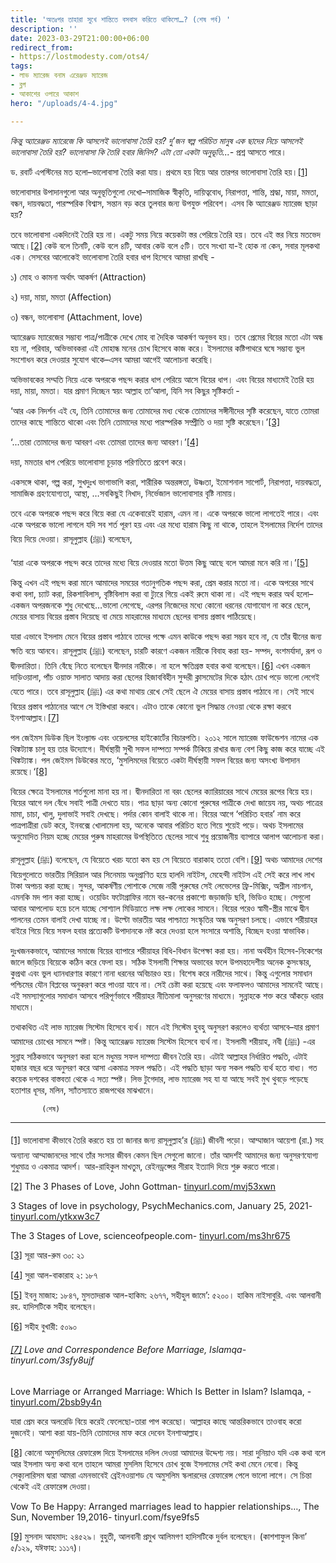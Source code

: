 ```yaml
---
title: 'অতঃপর তাহারা সুখে শান্তিতে বসবাস করিতে থাকিলো…? (শেষ পর্ব) '
description: ''
date: 2023-03-29T21:00:00+06:00
redirect_from:
- https://lostmodesty.com/ots4/
tags:
- লাভ ম্যারেজ বনাম এরেঞ্জড ম্যারেজ
- ব্লগ
- আকাশের ওপারে আকাশ
hero: "/uploads/4-4.jpg"

---
```

_কিন্তু অ্যারেঞ্জড ম্যারেজে কি আসলেই ভালোবাসা তৈরি হয়? দু’জন স্বল্প পরিচিত মানুষ এক ছাদের নিচে আসলেই ভালোবাসা তৈরি হয়? ভালোবাসা কি তৈরি হবার জিনিস? এটা তো একটা অনুভূতি...-_ প্রশ্ন আসতে পারে।

ড. রবার্ট এপস্টিনের মত হলো–ভালোবাসা তৈরি করা যায়। প্রথমে হয় বিয়ে আর তারপর ভালোবাসা তৈরি হয়।[\[1\]](#_ftn1)

ভালোবাসার উপাদানগুলো আর অনুভূতিগুলো দেখো–সামাজিক স্বীকৃতি, দায়িত্ববোধ, নিরাপত্তা, শান্তি, শ্রদ্ধা, মায়া, মমতা, বন্ধন, দায়বদ্ধতা, পারস্পরিক বিশ্বাস, সন্তান বড় করে তুলবার জন্য উপযুক্ত পরিবেশ। এসব কি অ্যারেঞ্জড ম্যারেজ ছাড়া হয়?

তবে ভালোবাসা একদিনেই তৈরি হয় না। একটু সময় নিয়ে কয়েকটা স্তর পেরিয়ে তৈরি হয়। তবে এই স্তর নিয়ে মতভেদ আছে।[\[2\]](#_ftn2) কেউ বলে তিনটি, কেউ বলে ৪টি, আবার কেউ বলে ৫টি। তবে সংখ্যা যা-ই হোক না কেন, সবার মূলকথা এক। সেসবের আলোকেই ভালোবাসা তৈরি হবার ধাপ হিসেবে আমরা রাখছি -

১) মোহ ও কামনা অর্থাৎ আকর্ষণ (Attraction)

২) দয়া, মায়া, মমতা (Affection)

৩) বন্ধন, ভালোবাসা (Attachment, love)

অ্যারেঞ্জড ম্যারেজের সম্ভাব্য পাত্র/পাত্রীকে দেখে মোহ বা দৈহিক আকর্ষণ অনুভব হয়। তবে প্রেমের বিয়ের মতো এটা অন্ধ হয় না, পরিবার, অভিভাবকরা এই মোহান্ধ মনের চোখ হিসেবে কাজ করে। ইসলামের কষ্টিপাথরে ঘষে সম্ভাব্য ভুল সংশোধন করে দেওয়ার সুযোগ থাকে–এসব আমরা আগেই আলোচনা করেছি।

অভিভাবকের সম্মতি নিয়ে একে অপরকে পছন্দ করার ধাপ পেরিয়ে আসে বিয়ের ধাপ। এবং বিয়ের মাধ্যমেই তৈরি হয় দয়া, মায়া, মমতা। যার প্রমাণ দিচ্ছেন স্বয়ং আল্লাহ তা’আলা, যিনি সব কিছুর সৃষ্টিকর্তা -

‘আর এক নিদর্শন এই যে, তিনি তোমাদের জন্য তোমাদের মধ্য থেকে তোমাদের সঙ্গীনীদের সৃষ্টি করেছেন, যাতে তোমরা তাদের কাছে শান্তিতে থাকো এবং তিনি তোমাদের মধ্যে পারস্পরিক সম্প্রীতি ও দয়া সৃষ্টি করেছেন।’[\[3\]](#_ftn3)

‘...তারা তোমাদের জন্য আবরণ এবং তোমরা তাদের জন্য আবরণ।’[\[4\]](#_ftn4)

দয়া, মমতার ধাপ পেরিয়ে ভালোবাসা চূড়ান্ত পরিণতিতে প্রবেশ করে।

একসঙ্গে থাকা, গল্প করা, সুখদুঃখ ভাগাভাগি করা, শারীরিক অন্তরঙ্গতা, উষ্ণতা, ইমোশনাল সাপোর্ট, নিরাপত্তা, দায়বদ্ধতা, সামাজিক গ্রহণযোগ্যতা, আস্থা, …সবকিছুই নিখাদ, নির্ভেজাল ভালোবাসার বৃষ্টি নামায়।

তবে একে অপরকে পছন্দ করে বিয়ে করা যে একেবারেই হারাম, এমন না। একে অপরকে ভালো লাগতেই পারে। এবং একে অপরকে ভালো লাগলে যদি সব শর্ত পূরণ হয় এবং এর মধ্যে হারাম কিছু না থাকে, তাহলে ইসলামের নির্দেশ তাদের বিয়ে দিয়ে দেওয়া। রাসূলুল্লাহ (ﷺ) বলেছেন,

‘যারা একে অপরকে পছন্দ করে তাদের মধ্যে বিয়ে দেওয়ার মতো উত্তম কিছু আছে বলে আমরা মনে করি না।’[\[5\]](#_ftn5)

কিন্তু এখন এই পছন্দ করা মানে আমাদের সময়ের গতানুগতিক পছন্দ করা, প্রেম করার মতো না। একে অপরের সাথে কথা বলা, চ্যাট করা, রিকশাবিলাস, বৃষ্টিবিলাস করা বা ট্যুরে গিয়ে একই রুমে থাকা না। এই পছন্দ করার অর্থ হলো–একজন অপরজনকে শুধু দেখেছে…ভালো লেগেছে, এরপর নিজেদের মধ্যে কোনো ধরনের যোগাযোগ না করে ছেলে, মেয়ের বাসায় বিয়ের প্রস্তাব দিয়েছে বা মেয়ে মাহরামের মাধ্যমে ছেলের বাসায় প্রস্তাব পাঠিয়েছে।

যারা এভাবে ইসলাম মেনে বিয়ের প্রস্তাব পাঠাবে তাদের পক্ষে এমন কাউকে পছন্দ করা সম্ভব হবে না, যে তাঁর দ্বীনের জন্য ক্ষতি বয়ে আনবে। রাসূলুল্লাহ (ﷺ) বলেছেন, চারটি কারণে একজন নারীকে বিবাহ করা হয়- সম্পদ, বংশমর্যাদা, রূপ ও দ্বীনদারিতা। তিনি বেঁছে নিতে বলেছেন দ্বীনদার নারীকে। না হলে ক্ষতিগ্রস্ত হবার কথা বলেছেন।[\[6\]](#_ftn6) এখন একজন দাড়িওয়ালা, পাঁচ ওয়াক্ত সালাত আদায় করা ছেলের হিজাববিহীন সুন্দরী ক্লাসমেটের দিকে হঠাৎ চোখ পড়ে ভালো লেগেই যেতে পারে। তবে রাসূলুল্লাহ (ﷺ) এর কথা মাথায় রেখে সেই ছেলে ঐ মেয়ের বাসায় প্রস্তাব পাঠাবে না। সেই সাথে বিয়ের প্রস্তাব পাঠানোর আগে সে ইস্তিখারা করবে। এটাও তাকে কোনো ভুল সিদ্ধান্ত নেওয়া থেকে রক্ষা করবে ইনশাআল্লাহ।[\[7\]](#_ftn7)

পল জেইমস ডিউক ছিল ইংল্যান্ড এবং ওয়েলসের হাইকোর্টের বিচারপতি। ২০১২ সালে ম্যারেজ ফাউন্ডেশন নামের এক থিঙ্কট্যাঙ্ক চালু হয় তার উদ্যোগে। দীর্ঘস্থায়ী সুখী সফল দাম্পত্য সম্পর্ক টিকিয়ে রাখার জন্য বেশ কিছু কাজ করে যাচ্ছে এই থিঙ্কট্যাঙ্ক। পল জেইমস ডিউকের মতে, ‘মুসলিমদের বিয়েতে একটা দীর্ঘস্থায়ী সফল বিয়ের জন্য অসংখ্য উপাদান রয়েছে।‘[\[8\]](#_ftn8)

বিয়ের ক্ষেত্রে ইসলামের শর্তগুলো মানা হয় না। দ্বীনদারিতা না বরং ছেলের ক্যারিয়ারের সাথে মেয়ের রূপের বিয়ে হয়। বিয়ের আগে দল বেঁধে সবাই পাত্রী দেখতে যায়। পাত্র ছাড়া অন্য কোনো পুরুষের পাত্রীকে দেখা জায়েয নয়, অথচ পাত্রের মামা, চাচা, খালু, দুলাভাই সবাই দেখছে। পর্দার কোন বালাই থাকে না। বিয়ের আগে ‘পরিচিত হবার’ নাম করে পাত্রপাত্রীরা ডেট করে, ইনবক্সে খোলামেলা হয়, অনেকে আবার পরিচিত হতে গিয়ে শুয়েই পড়ে। অথচ ইসলামের অনুমোদিত নিয়ম হচ্ছে মেয়ের পুরুষ মাহরামের উপস্থিতিতে ছেলের সাথে শুধু প্রয়োজনীয় ব্যাপারে আলাপ আলোচনা করা।

রাসূলুল্লাহ (ﷺ) বলেছেন, যে বিয়েতে খরচ যতো কম হয় সে বিয়েতে বারাকাহ ততো বেশি।[\[9\]](#_ftn9) অথচ আমাদের দেশের বিয়েগুলোতে ভারতীয় সিরিয়াল আর সিনেমায় অনুপ্রাণিত হয়ে হালদি নাইটস, মেহেন্দী নাইটস এই সেই করে লাখ লাখ টাকা অপচয় করা হচ্ছে। সুন্দর, আকর্ষণীয় পোশাকে সেজে নারী পুরুষের সেই লেভেলের ফ্রি-মিক্সিং, অশ্লীল নাচগান, এমনকি মদ পান করা হচ্ছে। ওয়েডিং ফটোগ্রাফির নামে বর-কনের প্রকাশ্যে জড়াজড়ি ছবি, ভিডিও হচ্ছে। সেগুলো আবার আপলোড হয়ে চলে যাচ্ছে সোশ্যাল মিডিয়াতে লক্ষ লক্ষ লোকের সামনে। বিয়ের পরেও স্বামী-স্ত্রীর মাঝে দ্বীন পালনের তেমন বালাই দেখা যাচ্ছে না। উল্টো ভারতীয় আর পাশ্চাত্য সংস্কৃতির অন্ধ অনুসরণ চলছে। এভাবে শরীয়াহর বাইরে গিয়ে বিয়ে সফল হবার প্রত্যেকটি উপাদানকে নষ্ট করে দেওয়া হলে সংসারে অশান্তি, বিচ্ছেদ হওয়া স্বাভাবিক।

দুঃখজনকভাবে, আমাদের সমাজে বিয়ের ব্যাপারে শরীয়াহর বিধি-বিধান উপেক্ষা করা হয়। নানা অর্থহীন হিসেব-নিকেশের জালে জড়িয়ে বিয়েকে কঠিন করে ফেলা হয়। সঠিক ইসলামী শিক্ষার অভাবের ফলে উপমহাদেশীয় অনেক কুসংস্কার, কুপ্রথা এবং ভুল ধ্যানধারণার কারণে নানা ধরনের অবিচারও হয়। বিশেষ করে নারীদের সাথে। কিন্তু এগুলোর সমাধান পশ্চিমের যৌন বিপ্লবের অনুকরণ করে পাওয়া যাবে না। সেই চেষ্টা করা হয়েছে এবং ফলাফলও আমাদের সামনেই আছে। এই সমস্যাগুলোর সমাধান আসবে পরিপূর্ণভাবে শরীয়াহর নীতিমালা অনুসরণের মাধ্যমে। সুন্নাহকে শক্ত করে আঁকড়ে ধরার মাধ্যমে।

তথাকথিত এই লাভ ম্যারেজ সিস্টেম হিসেবে ব্যর্থ। মানে এই সিস্টেম হুবহু অনুসরণ করলেও ব্যর্থতা আসবে–যার প্রমাণ আমাদের চোখের সামনে স্পষ্ট। কিন্তু অ্যারেঞ্জড ম্যারেজ সিস্টেম হিসেবে ব্যর্থ না। ইসলামী শরীয়াহ, নবী (ﷺ) -এর সুন্নাহ সঠিকভাবে অনুসরণ করা হলে মধুময় সফল দাম্পত্য জীবন তৈরি হয়। এটাই আল্লাহর নির্ধারিত পদ্ধতি, এটাই হাজার বছর ধরে অনুসরণ করে আসা একমাত্র সফল পদ্ধতি। এই পদ্ধতি ছাড়া অন্য সকল পদ্ধতি ব্যর্থ হতে বাধ্য। গত কয়েক দশকের বাস্তবতা থেকে এ সত্য স্পষ্ট। লিভ টুগেদার, লাভ ম্যারেজ সহ যা যা আছে সবই মুখ থুবড়ে পড়েছে হতাশার ধূসর, মলিন, স্যাঁতস্যাতে রাজপথের মাঝখানে।

           (শেষ)

***

[\[1\]](#_ftnref1) ভালোবাসা কীভাবে তৈরি করতে হয় তা জানার জন্য রাসূলুল্লাহ’র (ﷺ) জীবনী পড়ো। আম্মাজান আয়েশা (রা.) সহ অন্যান্য আম্মাজানদের সাথে তাঁর সংসার জীবন কেমন ছিল সেগুলো জানো। তাঁর আদর্শই আমাদের জন্য অনুসরণযোগ্য শুধুমাত্র ও একমাত্র আদর্শ। আর-রাহিকুল মাখতুম, রেইনড্রপ্সের সীরাহ ইত্যাদি দিয়ে শুরু করতে পারো।

[\[2\]](#_ftnref2) The 3 Phases of Love, John Gottman- [tinyurl.com/mvj53xwn](https://tinyurl.com/mvj53xwn)

3 Stages of love in psychology, PsychMechanics.com, January 25, 2021- [tinyurl.com/ytkxw3c7](https://tinyurl.com/ytkxw3c7)

The 3 Stages of Love, scienceofpeople.com- [tinyurl.com/ms3hr675](https://tinyurl.com/ms3hr675)

[\[3\]](#_ftnref3) সূরা আর-রুম ৩০: ২১

[\[4\]](#_ftnref4) সুরা আল-বাকারাহ ২: ১৮৭

[\[5\]](#_ftnref5) ইবনু মাজাহ: ১৮৪৭, মুসতাদরাক আল-হাকিম: ২৬৭৭, সহীহুল জামে’: ৫২০০। হাকিম নাইসাবুরি. এবং আলবানী রহ. হাদিসটিকে সহীহ বলেছেন।

[\[6\]](#_ftnref6) সহীহ বুখারী: ৫০৯০

###### [\[7\]](#_ftnref7) Love and Correspondence Before Marriage, Islamqa-tinyurl.com/3sfy8ujf

Love Marriage or Arranged Marriage: Which Is Better in Islam? Islamqa, - [tinyurl.com/2bsb9y4n](https://tinyurl.com/2bsb9y4n)

যারা প্রেম করে অলরেডি বিয়ে করেই ফেলেছো-তারা পাপ করেছো। আল্লাহর কাছে আন্তরিকভাবে তাওবাহ করো দুজনেই। আশা করা যায়-তিনি তোমাদের মাফ করে দেবেন ইনশাআল্লাহ।

[\[8\]](#_ftnref8) কোনো অমুসলিমের রেফারেন্স দিয়ে ইসলামের দলিল দেওয়া আমাদের উদ্দেশ্য নয়। সারা দুনিয়াও যদি এক কথা বলে আর ইসলাম অন্য কথা বলে তাহলে আমরা মুসলিম হিসেবে চোখ বুজে ইসলামের সেই কথা মেনে নেবো। কিন্তু সেক্যুলারিসম দ্বারা আমরা এমনভাবেই ব্রেইনওয়াশড যে অমুসলিম স্কলারদের রেফারেন্স পেলে ভালো লাগে। সে চিন্তা থেকেই এই রেফারেন্স দেওয়া।

Vow To Be Happy: Arranged marriages lead to happier relationships…, The Sun, November 19,2016- tinyurl.com/fsye9fs5

[\[9\]](#_ftnref9) মুসনাদ আহমাদ: ২৪৫২৯। বুহুতী, আলবানী প্রমুখ আলিমগণ হাদিসটিকে দুর্বল বলেছেন। (কাশশাফুল কিনা’ ৫/১২৯, যঈফাহ: ১১১৭)।